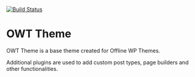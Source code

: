 [![Build Status](https://travis-ci.org/Automattic/_s.svg?branch=master)](https://travis-ci.org/Automattic/_s)



OWT Theme
===========

OWT Theme is a base theme created for Offline WP Themes.

Additional plugins are used to add custom post types, page builders and other functionalities.
